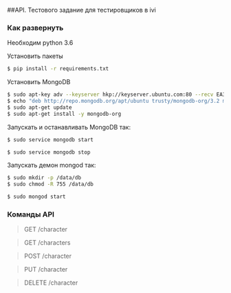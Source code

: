 ##API. Тестового задание для тестировщиков в ivi
 
### Как развернуть

Необходим python 3.6

Установить пакеты

```bash
$ pip install -r requirements.txt
```

Установить MongoDB

```bash
$ sudo apt-key adv --keyserver hkp://keyserver.ubuntu.com:80 --recv EA312927
$ echo "deb http://repo.mongodb.org/apt/ubuntu trusty/mongodb-org/3.2 multiverse" | sudo tee /etc/apt/sources.list.d/mongodb-org-3.2.list
$ sudo apt-get update
$ sudo apt-get install -y mongodb-org
```

Запускать и останавливать MongoDB так:
 
 ```bash
$ sudo service mongodb start
```

```bash
$ sudo service mongodb stop
```

Запускать демон mongod так:

```bash
$ sudo mkdir -p /data/db
$ sudo chmod -R 755 /data/db
```

```bash
$ sudo mongod start
```

### Команды API

>GET /character

>GET /characters

>POST /character

>PUT /character

>DELETE /character